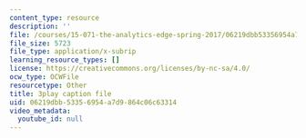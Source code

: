 ```yaml
---
content_type: resource
description: ''
file: /courses/15-071-the-analytics-edge-spring-2017/06219dbb53356954a7d9864c06c63314_1G6iJmM64LA.srt
file_size: 5723
file_type: application/x-subrip
learning_resource_types: []
license: https://creativecommons.org/licenses/by-nc-sa/4.0/
ocw_type: OCWFile
resourcetype: Other
title: 3play caption file
uid: 06219dbb-5335-6954-a7d9-864c06c63314
video_metadata:
  youtube_id: null
---
```

